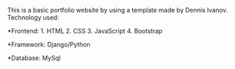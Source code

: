 

This is a basic portfolio website by using a template made by Dennis Ivanov.
Technology used:

  *Frontend:
      1.  HTML
      2.  CSS
      3.  JavaScript
      4.  Bootstrap
      
  *Framework:
          Django/Python
      
  *Database:
          MySql
